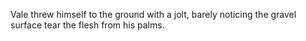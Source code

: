 Vale threw himself to the ground with a jolt, barely noticing the gravel surface tear the flesh from his palms.